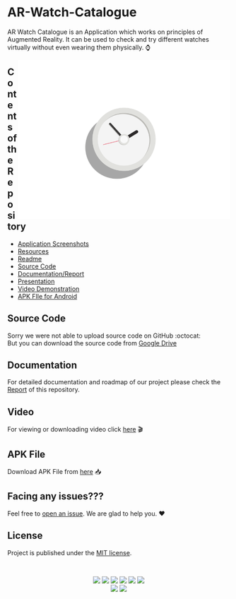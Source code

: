 # AR-Watch-Catalogue
AR Watch Catalogue is an Application which works on principles of Augmented Reality. It can be used to check and try different watches virtually without even wearing them physically. :watch:

<img align="right" alt="GIF" height=360 src="https://github.com/rudrabarad/AR-Watch-Catalogue/blob/main/watch.gif" />

## Contents of the Repository
- [Application Screenshots](https://github.com/rudrabarad/AR-Watch-Catalogue/tree/main/Application%20Screenshots)
- [Resources](https://github.com/rudrabarad/AR-Watch-Catalogue/tree/main/Resources)
- [Readme](https://github.com/rudrabarad/AR-Watch-Catalogue#readme)
- [Source Code](https://github.com/rudrabarad/AR-Watch-Catalogue#scource-code)
- [Documentation/Report](https://github.com/rudrabarad/AR-Watch-Catalogue#documentation)
- [Presentation](https://github.com/rudrabarad/AR-Watch-Catalogue/blob/main/PRESENTATION.pptx)
- [Video Demonstration](https://github.com/rudrabarad/AR-Watch-Catalogue#video)
- [APK FIle for Android]()

## Source Code
Sorry we were not able to upload source code on GitHub :octocat: <br>
But you can download the source code from [Google Drive](https://drive.google.com/drive/folders/1OjwH_j__1vTT-D3ZorcdpBPH_c1vW2am?usp=sharing)

## Documentation
For detailed documentation and roadmap of our project please check the [Report](https://github.com/rudrabarad/AR-Watch-Catalogue/blob/main/REPORT.docx) of this repository.

## Video
For viewing or downloading video click [here](https://github.com/rudrabarad/AR-Watch-Catalogue/blob/main/VIDEO%20DEMO.mp4) 🎬

## APK File
Download APK File from [here]() 📥

## Facing any issues???

Feel free to [open an issue](https://github.com/rudrabarad/AR-Watch-Catalogue/issues/new?assignees=&labels=Query&title=Query). We are glad to help you. ❤️

## License
Project is published under the [MIT license](https://github.com/rudrabarad/AR-Watch-Catalogue/blob/master/LICENSE).

<br>

<div align="center">
  
<a href="https://github.com/rudrabarad/AR-Watch-Catalogue/stargazers"><img src="https://img.shields.io/github/stars/rudrabarad/AR-Watch-Catalogue?style=flat"/></a>
<a href="https://github.com/rudrabarad/AR-Watch-Catalogue/network/members"><img src="https://img.shields.io/github/forks/rudrabarad/AR-Watch-Catalogue?style=flat"/></a>
<a href="https://github.com/rudrabarad/AR-Watch-Catalogue/pulls"><img src="https://img.shields.io/github/issues-pr/rudrabarad/AR-Watch-Catalogue?style=flat?color=yellow"/></a>
<a href="https://github.com/rudrabarad/AR-Watch-Catalogue/issues"><img src="https://img.shields.io/github/issues/rudrabarad/AR-Watch-Catalogue?style=flat"/></a>
<a href="https://github.com/rudrabarad/AR-Watch-Catalogue/graphs/contributors"><img src="https://img.shields.io/github/contributors/rudrabarad/AR-Watch-Catalogue?color=orange"/></a>
<a href="https://github.com/rudrabarad/AR-Watch-Catalogue/blob/master/LICENSE"><img src="https://img.shields.io/github/license/rudrabarad/AR-Watch-Catalogue?color=1abc9c"/></a>
<br>
![](https://img.shields.io/badge/Star-If_Liked-%23FF0000.svg?&style=flat&logoColor=white&color=white)
![](https://img.shields.io/badge/Fork-If_you_found_interesting-%23FF0000.svg?&style=flat&logoColor=white&color=white)<br>
</div>  






